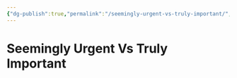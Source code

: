 ```yaml
---
{"dg-publish":true,"permalink":"/seemingly-urgent-vs-truly-important/","title":"Seemingly Urgent Vs Truly Important","noteIcon":""}
---
```



# Seemingly Urgent Vs Truly Important
